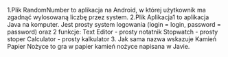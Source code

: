 1.Plik RandomNumber to aplikacja na Android, w której użytkownik ma zgadnąć wylosowaną liczbę przez system.
2.Plik Aplikacja1 to aplikacja Java na komputer. Jest prosty system logowania (login = login, password = password) oraz 2 funkcje:
Text Editor - prosty notatnik
Stopwatch - prosty stoper
Calculator - prosty kalkulator
3. Jak sama nazwa wskazuje Kamień Papier Nożyce to gra w papier kamień nożyce napisana w Javie.
